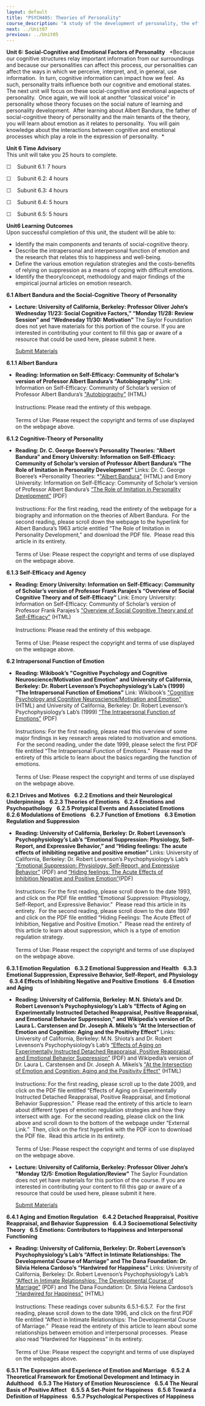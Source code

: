 ```yaml
---
layout: default
title: "PSYCH405: Theories of Personality"
course_description: "A study of the development of personality, the effects of personality on important outcomes, and attempts to make beneficial changes to maladaptive personality characteristics."
next: ../Unit07
previous: ../Unit05
---
```

**Unit 6: Social-Cognitive and Emotional Factors of Personality** <span
id="6"></span> 
*Because our cognitive structures relay important information from our
surroundings and because our personalities can affect this process, our
personalities can affect the ways in which we perceive, interpret, and,
in general, use information.  In turn, cognitive information can impact
how we feel.  As such, personality traits influence both our cognitive
and emotional states.  The next unit will focus on these
social-cognitive and emotional aspects of personality.  Once again, we
will look at another “classical voice” in personality whose theory
focuses on the social nature of learning and personality development. 
After learning about Albert Bandura, the father of social-cognitive
theory of personality and the main tenants of the theory, you will learn
about emotion as it relates to personality.  You will gain knowledge
about the interactions between cognitive and emotional processes which
play a role in the expression of personality.  *

**Unit 6 Time Advisory**  
This unit will take you 25 hours to complete.

☐    Subunit 6.1: 7 hours

☐    Subunit 6.2: 4 hours

☐    Subunit 6.3: 4 hours

☐    Subunit 6.4: 5 hours

☐    Subunit 6.5: 5 hours

**Unit6 Learning Outcomes**  
Upon successful completion of this unit, the student will be able to:

-   Identify the main components and tenants of social-cognitive theory.
-   Describe the intrapersonal and interpersonal function of emotion and
    the research that relates this to happiness and well-being.
-   Define the various emotion regulation strategies and the
    costs-benefits of relying on suppression as a means of coping with
    difficult emotions.
-   Identify the theory/concept, methodology and major findings of the
    empirical journal articles on emotion research.

**6.1 Albert Bandura and the Social-Cognitive Theory of Personality**
<span id="6.1"></span> 
-   **Lecture: University of California, Berkeley: Professor Oliver
    John’s Wednesday 11/23: Social Cognitive Factors," “Monday 11/28:
    Review Session” and “Wednesday 11/30: Motivation"**
    The Saylor Foundation does not yet have materials for this portion
    of the course. If you are interested in contributing your content to
    fill this gap or aware of a resource that could be used here, please
    submit it here.

    [Submit Materials](http://www.saylor.org/contribute/)

**6.1.1 Albert Bandura** <span id="6.1.1"></span> 
-   **Reading: Information on Self-Efficacy: Community of Scholar’s
    version of Professor Albert Bandura’s “Autobiography”**
    Link: Information on Self-Efficacy: Community of Scholar’s version
    of Professor Albert Bandura’s
    ["Autobiography"](http://des.emory.edu/mfp/BanduraAutobiography2007.html)
    (HTML)  
        
     Instructions: Please read the entirety of this webpage.  
        
     Terms of Use: Please respect the copyright and terms of use
    displayed on the webpage above. 

**6.1.2 Cognitive-Theory of Personality** <span id="6.1.2"></span> 
-   **Reading: Dr. C. George Boeree’s Personality Theories: “Albert
    Bandura” and Emory University: Information on Self-Efficacy:
    Community of Scholar’s version of Professor Albert Bandura’s “The
    Role of Imitation in Personality Development”**
    Links: Dr. C. George Boeree’s *Personality Theories: *["Albert
    Bandura"](http://webspace.ship.edu/cgboer/bandura.html) (HTML) and
    Emory University: Information on Self-Efficacy: Community of
    Scholar’s version of Professor Albert Bandura’s [“The Role of
    Imitation in Personality
    Development”](http://des.emory.edu/mfp/BanduraPubs.html) (PDF)  
        
     Instructions: For the first reading, read the entirety of the
    webpage for a biography and information on the theories of Albert
    Bandura.  For the second reading, please scroll down the webpage to
    the hyperlink for Albert Bandura’s 1963 article entitled “The Role
    of Imitation in Personality Development,” and download the PDF
    file.  Please read this article in its entirety.  
        
     Terms of Use: Please respect the copyright and terms of use
    displayed on the webpage above.

**6.1.3 Self-Efficacy and Agency** <span id="6.1.3"></span> 
-   **Reading: Emory University: Information on Self-Efficacy: Community
    of Scholar’s version of Professor Frank Parajes’s “Overview of
    Social Cognitive Theory and of Self-Efficacy”**
    Link: Emory University: Information on Self-Efficacy: Community of
    Scholar’s version of Professor Frank Parajes’s ["Overview of Social
    Cognitive Theory and of
    Self-Efficacy"](http://des.emory.edu/mfp/eff.html) (HTML)  
                              
     Instructions: Please read the entirety of this webpage.  
        
     Terms of Use: Please respect the copyright and terms of use
    displayed on the webpage above.

**6.2 Intrapersonal Function of Emotion** <span id="6.2"></span> 
-   **Reading: Wikibook’s "Cognitive Psychology and Cognitive
    Neuroscience/Motivation and Emotion" and University of California,
    Berkeley: Dr. Robert Levenson’s Psychophysiology’s Lab’s (1999) “The
    Intrapersonal Function of Emotions”**
    Link: Wikibook’s ["Cognitive Psychology and Cognitive
    Neuroscience/Motivation and
    Emotion"](http://en.wikibooks.org/wiki/Cognitive_Psychology_and_Cognitive_Neuroscience/Motivation_and_Emotion#Motivation)
    (HTML) and University of California, Berkeley: Dr. Robert Levenson’s
    Psychophysiology’s Lab’s (1999) [“The Intrapersonal Function of
    Emotions”](http://ist-socrates.berkeley.edu/~ucbpl/publications.html#99)
    (PDF)  
        
     Instructions: For the first reading, please read this overview of
    some major findings in key research areas related to motivation and
    emotions.   For the second reading, under the date 1999, please
    select the first PDF file entitled “The Intrapersonal Function of
    Emotions.”  Please read the entirety of this article to learn about
    the basics regarding the function of emotions.  
        
     Terms of Use: Please respect the copyright and terms of use
    displayed on the webpage above.

**6.2.1 Drives and Motives** <span id="6.2.1"></span> 
**6.2.2 Emotions and their Neurological Underpinnings** <span
id="6.2.2"></span> 
**6.2.3 Theories of Emotions** <span id="6.2.3"></span> 
**6.2.4 Emotions and Psychopathology** <span id="6.2.4"></span> 
**6.2.5 Protypical Events and Associated Emotions** <span
id="6.2.5"></span> 
**6.2.6 Modulations of Emotions** <span id="6.2.6"></span> 
**6.2.7 Function of Emotions** <span id="6.2.7"></span> 
**6.3 Emotion Regulation and Suppression** <span id="6.3"></span> 
-   **Reading: University of California, Berkeley: Dr. Robert Levenson’s
    Psychophysiology’s Lab’s “Emotional Suppression: Physiology,
    Self-Report, and Expressive Behavior,” and “Hiding feelings: The
    acute effects of inhibiting negative and positive emotion”**
    Links: University of California, Berkeley: Dr. Robert Levenson’s
    Psychophysiology’s Lab’s [“Emotional Suppression: Physiology,
    Self-Report, and Expressive
    Behavior”](http://ist-socrates.berkeley.edu/~ucbpl/publications.html#99)
    (PDF) and [“Hiding feelings: The Acute Effects of
    Inhibition](http://ist-socrates.berkeley.edu/~ucbpl/publications.html#99)[ Negative
    and Positive
    Emotion”](http://ist-socrates.berkeley.edu/~ucbpl/publications.html#99)(PDF)  
        
     Instructions: For the first reading, please scroll down to the date
    1993, and click on the PDF file entitled “Emotional Suppression:
    Physiology, Self-Report, and Expressive Behavior.”  Please read this
    article in its entirety.  For the second reading, please scroll down
    to the date 1997 and click on the PDF file entitled “Hiding
    Feelings: The Acute Effect of Inhibition, Negative and Positive
    Emotion.”  Please read the entirety of this article to learn about
    suppression, which is a type of emotion regulation strategy.  
                  
     Terms of Use: Please respect the copyright and terms of use
    displayed on the webpage above.

**6.3.1 Emotion Regulation** <span id="6.3.1"></span> 
**6.3.2 Emotional Suppression and Health** <span id="6.3.2"></span> 
**6.3.3 Emotional Suppression, Expressive Behavior, Self-Report, and
Physiology** <span id="6.3.3"></span> 
**6.3.4 Effects of Inhibiting Negative and Positive Emotions** <span
id="6.3.4"></span> 
**6.4 Emotion and Aging** <span id="6.4"></span> 
-   **Reading: University of California, Berkeley: M.N. Shiota’s and Dr.
    Robert Levenson’s Psychophysiology’s Lab’s “Effects of Aging on
    Experimentally Instructed Detached Reappraisal, Positive
    Reappraisal, and Emotional Behavior Suppression,” and Wikipedia’s
    version of Dr. Laura L. Carstensen and Dr. Joseph A. Mikels’s “At
    the Intersection of Emotion and Cognition: Aging and the Positivity
    Effect”**
    Links: University of California, Berkeley: M.N. Shiota’s and Dr.
    Robert Levenson’s Psychophysiology’s Lab’s [“Effects of Aging on
    Experimentally Instructed Detached Reappraisal, Positive
    Reappraisal, and Emotional Behavior
    Suppression”](http://ist-socrates.berkeley.edu/~ucbpl/publications.html#99)
    (PDF) and Wikipedia’s version of Dr. Laura L. Carstensen and Dr.
    Joseph A. Mikels’s ["At the Intersection of Emotion and Cognition:
    Aging and the Positivity
    Effect"](http://en.wikipedia.org/wiki/Socioemotional_selectivity_theory)
    (HTML)  
        
     Instructions: For the first reading, please scroll up to the date
    2009, and click on the PDF file entitled “Effects of Aging on
    Experimentally Instructed Detached Reappraisal, Positive
    Reappraisal, and Emotional Behavior Suppression.”  Please read the
    entirety of this article to learn about different types of emotion
    regulation strategies and how they intersect with age.  For the
    second reading, please click on the link above and scroll down to
    the bottom of the webpage under “External Link.”  Then, click on the
    first hyperlink with the PDF icon to download the PDF file.  Read
    this article in its entirety.  
        
     Terms of Use: Please respect the copyright and terms of use
    displayed on the webpage above.

-   **Lecture: University of California, Berkeley: Professor Oliver
    John’s "Monday 12/5: Emotion Regulation/Review"**
    The Saylor Foundation does not yet have materials for this portion
    of the course. If you are interested in contributing your content to
    fill this gap or aware of a resource that could be used here, please
    submit it here.

    [Submit Materials](http://www.saylor.org/contribute/)

**6.4.1 Aging and Emotion Regulation** <span id="6.4.1"></span> 
**6.4.2 Detached Reappraisal, Positive Reappraisal, and Behavior
Suppression** <span id="6.4.2"></span> 
**6.4.3 Socioemotional Selectivity Theory** <span id="6.4.3"></span> 
**6.5 Emotions: Contributors to Happiness and Interpersonal
Functioning** <span id="6.5"></span> 
-   **Reading: University of California, Berkeley: Dr. Robert Levenson’s
    Psychophysiology’s Lab’s “Affect in Intimate Relationships: The
    Developmental Course of Marriage” and The Dana Foundation: Dr.
    Silvia Helena Cardoso’s “Hardwired for Happiness”**
    Links: University of California, Berkeley: Dr. Robert Levenson’s
    Psychophysiology’s Lab’s [“Affect in Intimate Relationships: The
    Developmental Course of
    Marriage”](http://ist-socrates.berkeley.edu/~ucbpl/publications.html#99)
    (PDF) and The Dana Foundation: Dr. Silvia Helena Cardoso’s
    ["Hardwired for
    Happiness"](http://www.dana.org/news/cerebrum/detail.aspx?id=5514)
    (HTML)  
        
     Instructions: These readings cover subunits 6.5.1-6.5.7.  For the
    first reading, please scroll down to the date 1996, and click on the
    first PDF file entitled “Affect in Intimate Relationships: The
    Developmental Course of Marriage.”  Please read the entirety of this
    article to learn about some relationships between emotion and
    interpersonal processes.  Please also read “Hardwired for Happiness”
    in its entirety.  
        
     Terms of Use: Please respect the copyright and terms of use
    displayed on the webpages above.

**6.5.1 The Expression and Experience of Emotion and Marriage** <span
id="6.5.1"></span> 
**6.5.2 A Theoretical Framework for Emotional Development and Intimacy
in Adulthood** <span id="6.5.2"></span> 
**6.5.3 The History of Emotion Neuroscience** <span id="6.5.3"></span> 
**6.5.4 The Neural Basis of Positive Affect** <span id="6.5.4"></span> 
**6.5.5 A Set-Point for Happiness** <span id="6.5.5"></span> 
**6.5.6 Toward a Definition of Happiness** <span id="6.5.6"></span> 
**6.5.7 Psychological Perspectives of Happiness** <span
id="6.5.7"></span> 

